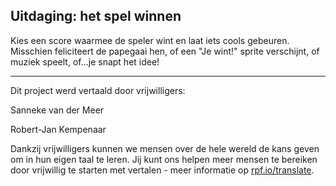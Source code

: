 ## Uitdaging: het spel winnen

Kies een score waarmee de speler wint en laat iets cools gebeuren. Misschien feliciteert de papegaai hen, of een "Je wint!" sprite verschijnt, of muziek speelt, of...je snapt het idee!


***
Dit project werd vertaald door vrijwilligers:

Sanneke van der Meer

Robert-Jan Kempenaar

Dankzij vrijwilligers kunnen we mensen over de hele wereld de kans geven om in hun eigen taal te leren. Jij kunt ons helpen meer mensen te bereiken door vrijwillig te starten met vertalen - meer informatie op [rpf.io/translate](https://rpf.io/translate).
